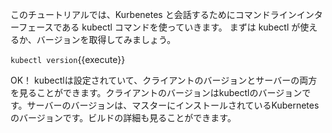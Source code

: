 このチュートリアルでは、Kurbenetes と会話するためにコマンドラインインターフェースである kubectl コマンドを使っていきます。
まずは kubectl が使えるか、バージョンを取得してみましょう。

`kubectl version`{{execute}}

OK！
kubectlは設定されていて、クライアントのバージョンとサーバーの両方を見ることができます。クライアントのバージョンはkubectlのバージョンです。サーバーのバージョンは、マスターにインストールされているKubernetesのバージョンです。ビルドの詳細も見ることができます。
